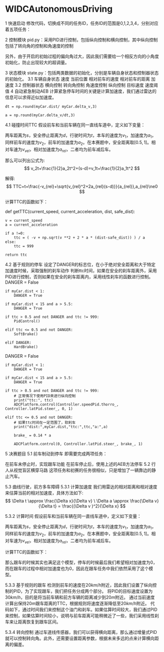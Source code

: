 # WIDCAutonomousDriving

1 快速启动
修改代码，切换成不同的任务ID，任务ID的范围是0,1,2,3,4，分别对应着五项任务：



2 控制模块
pid.py：采用PID进行控制，包括纵向控制和横向控制，其中纵向控制包括了转向角的控制和角速度的控制


另外，由于开启的初始过程的偏向角过大，因此我们需要给一个相反方向的小角度初始化，防止出现较大的超调量。

3 状态模块
state.py：包括两类数据的初始化，分别是车辆自身状态和控制器状态的初始化。
3.1 车辆自身状态
速度
当前位置
相对前车的速度
相对前车的距离
加速度
3.2 控制器状态
横向控制
转向角控制
角速度控制
纵向控制
目标速度
速度阈值
4 自动紧急制动AEB
计算紧急停车时间的关键是计算加速度，我们通过雷达的信息可以求得近似加速度。

    dt = np.round(myCar.dist/ myCar.delta_v,3)

    a = np.round(myCar.delta_v/dt,3)
4.1 碰撞时间TTC
假设前车和当前车辆在同一直线车道中，定义如下变量：

两车距离为$s$，安全停止距离为$d$，行驶时间为$t$，本车的速度为$v_1$，加速度为$a_1$，同样前车的速度为$v_2$，前车的加速度为$a_2$。在本赛题中，安全距离取$[0.5,1]$。相对车速为$v_{vel}$，相对加速度为$a_{rel}$，二者均为前车减后车。

那么可以列出公式为: $$ v_2t+\frac{1}{2}a_2t^2+(s-d)=v_1t+\frac{1}{2}a_1t^2 $$

解得: $$ TTC=t=\frac{-v_{rel}+\sqrt{v_{rel}^2+2a_{rel}(s-d)}}{a_{rel}},a_{rel}\ne0 $$

计算TTC的函数如下：

def getTTC(current_speed, current_acceleration, dist, safe_dist):

    v = current_speed
    a = current_acceleration

    if a !=0:
        ttc = ( -v + np.sqrt(v **2 + 2 * a * (dist-safe_dist)) ) / a
    else:
        ttc = 999

    return ttc
4.2 基于规则的停车
设定了DANGER的标志位，在小于绝对安全距离和大于特定加速度时候，采取强制的刹车动作
判断ttc时间，如果在安全的刹车距离外，采用PID进行控制，否则如果在安全的刹车距离内，采用线性刹车的函数进行控制。
 DANGER = False

    if myCar.dist < 1:
        DANGER = True

    if myCar.dist < 15 and a > 5.5:
        DANGER = True

    if ttc > 0.5 and not DANGER and ttc != 999:
		PidControl()

    elif ttc <= 0.5 and not DANGER:
		SoftBrake()
        
	elif DANGER:
		HardBrake()
 DANGER = False

    if myCar.dist < 1:
        DANGER = True

    if myCar.dist < 15 and a > 5.5:
        DANGER = True

    if ttc > 0.5 and not DANGER and ttc != 999:
        # 正常情况下使用PID来进行纵向控制
        print("ttc:", ttc)
        ADCPlatform.control(Controller.speedPid.thorro_, Controller.latPid.steer_, 0, 1)

    elif ttc <= 0.5 and not DANGER:
        # 如果ttc时间在一定范围了，软刹车
        print("dist:",myCar.dist,"ttc:",ttc,"a:",a)

        brake_ = 0.14 * a

        ADCPlatform.control(0, Controller.latPid.steer_, brake_, 1)
5 决赛题目
5.1 前车制动到停车
即需要完成两项任务：

在前车未停止时，实现跟车功能
在前车停止后，使用上述的AEB方法停车
5.2 行人从视觉盲区横穿马路
这项任务和初赛的任务很相似，只是增加了一辆靠边的静止汽车。

5.3 曲线行驶，前方多车障碍
5.3.1 计算加速度
我们用雷达的相对距离和相对速度来估算当前的相对加速度，具体方法如下: $$ \Delta t \approx \frac{\Delta x}{\Delta v} \ \Delta a \approx \frac{\Delta v}{\Delta t} = \frac{(\Delta v )^2}{\Delta x} $$

5.3.2 计算时间
假设前车和当前车辆在同一直线车道中，定义如下变量：

两车距离为$s$，安全停止距离为$d$，行驶时间为$t$，本车的速度为$v_1$，加速度为$a_1$，同样前车的速度为$v_2$，前车的加速度为$a_2$。在本赛题中，安全距离取$[0.5,1]$。相对车速为$v_{vel}$，相对加速度为$a_{rel}$，二者均为前车减后车。



计算TTC的函数如下：


那么跟车的时候其实也满足这个模型，停车的时候最后我们希望相对加速度为0，而在跟车的过程中相对加速度也为0，因此在跟车任务中我们依然采用了这个模型。

5.3.3 基于规则的跟车
检测到前车的速度在$20km/h$附近，因此我们设置了纵向控制的PID，为了实现跟车，我们把任务分成两个部分。
将PID的目标速度设置为$30km/h$，目的是将当前车辆和前方车辆的距离减少到$20m$附近。
通过当前速度计算出保持$20m$跟车距离的TTC，根据规则将速度逐渐降低至$20km/h$附近。
代码如下，通过时间我们来控制这个油门和刹车。如果估算时间较大，我们通过PID来控制，如果估算时间较小，说明与前车距离可能稍微近了一些，我们采用线性刹车来让距离恢复到跟车区间。

5.3.4 转向控制
通过车道线传感器，我们可以获得横向距离，那么通过增量式PID就可以控制转向角。此外，还需要设置距离参数，根据未来多远的点来计算横向距离的偏差。

